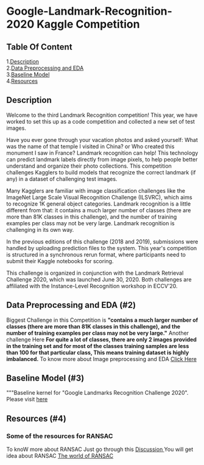 # Google-Landmark-Recognition-2020 Kaggle Competition
 ## Table Of Content
   1.[Description](#1) <br>
   2.[Data Preprocessing and EDA](#2)<br>
   3.[Baseline Model](#3)<br>
   4.[Resources](#4)<br>
 ## Description <a id='1'></a> 
   
   Welcome to the third Landmark Recognition competition! This year, we have worked to set this up as a code competition and collected a new set of test images.

Have you ever gone through your vacation photos and asked yourself: What was the name of that temple I visited in China? or Who created this monument I saw in France? Landmark recognition can help! This technology can predict landmark labels directly from image pixels, to help people better understand and organize their photo collections. This competition challenges Kagglers to build models that recognize the correct landmark (if any) in a dataset of challenging test images.

Many Kagglers are familiar with image classification challenges like the ImageNet Large Scale Visual Recognition Challenge (ILSVRC), which aims to recognize 1K general object categories. Landmark recognition is a little different from that: it contains a much larger number of classes (there are more than 81K classes in this challenge), and the number of training examples per class may not be very large. Landmark recognition is challenging in its own way.

In the previous editions of this challenge (2018 and 2019), submissions were handled by uploading prediction files to the system. This year's competition is structured in a synchronous rerun format, where participants need to submit their Kaggle notebooks for scoring.

This challenge is organized in conjunction with the Landmark Retrieval Challenge 2020, which was launched June 30, 2020. Both challenges are affiliated with the Instance-Level Recognition workshop in ECCV’20.
 
 ## Data Preprocessing and EDA (#2) <a id='2'></a>
 Biggest Challenge in this Competition is <b>"contains a much larger number of classes (there are more than 81K classes in this challenge), and the number of training examples per class may not be very large."</b>
 Another challenge Here <b>For quite a lot of classes, there are only 2 images provided in the training set and for most of the classes training samples are less than 100 for that particular class, This means training dataset is highly imbalanced.</b>
 To know more about Image preprocessing and EDA [Click Here](https://github.com/Surekha-honey/Google-Landmark-Recognition-2020-115th-Place-Solution/blob/main/google-landmark-prediction-eda.ipynb)
 ## Baseline Model (#3) <a id='3'></a>
  
"""Baseline kernel for "Google Landmarks Recognition Challenge 2020". 
Please visit [here](https://github.com/Surekha-honey/Google-Landmark-Recognition-2020-115th-Place-Solution/blob/main/google-landmark-recognition.ipynb)

## Resources (#4) <a id='4'></a>
   ### Some of the resources for RANSAC
To knoW more about RANSAC Just go through this [Discussion ](https://www.kaggle.com/c/landmark-recognition-2020/discussion/179472)You will get idea about RANSAC
[The world of RANSAC ](https://www.kaggle.com/c/landmark-recognition-2020/discussion/180921)
